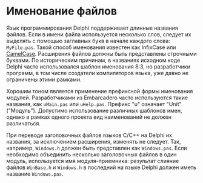 # Именование файлов

Язык программирования Delphi поддерживает длинные названия файлов. Если в имени файла используется несколько слов, следует их выделять с помощью заглавных букв в начале каждого слова: `MyFile.pas`. Такой способ именования известен как InfixCase или [CamelCase](https://ru.wikipedia.org/wiki/CamelCase). Расширения файлов должны быть представлены строчными буквами. По историческим причинам, в названиях исходном коде Delphi часто использовался шаблон именования 8:3, но разработчики программ, в том числе создатели компиляторов языка, уже давно не ограничены этими рамками.

Хорошим тоном является применение префиксной формы именования модулей. Разработчиками из Embarcadero часто используются такие названия, как `uMain.pas` или `uHelp.pas`. Префикс "u" означает "Unit" \("Модуль"\). Допустимо использование различных шаблонов имен, однако в рамках одного проекта вид наименований не должен различаться.

При переводе заголовочных файлов языков C/C++ на Delphi их названия, за исключением расширения, изменять не следует. Так, например, `Windows.h` должен быть представлен как `Windows.pas`. Если необходимо объединить несколько заголовочных файлов в один модуль, используется имя модуля-приемника: результат слияние файлов `WinBase.h` и `Windows.h` в последний на языке Delphi должен иметь название `Windows.pas`.

